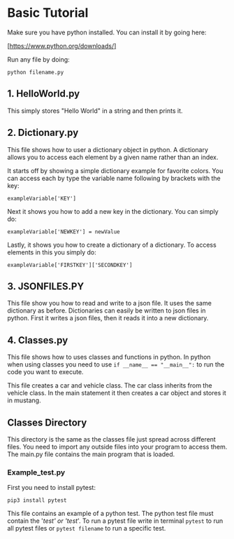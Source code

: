 # Basic Tutorial

Make sure you have python installed. You can install it by going here:

[https://www.python.org/downloads/]

Run any file by doing:

`python filename.py`

## 1. HelloWorld.py

This simply stores "Hello World" in a string and then prints it.

## 2. Dictionary.py

This file shows how to user a dictionary object in python. A dictionary allows you to access each
element by a given name rather than an index.

It starts off by showing a simple dictionary example for favorite colors. You can access each by type the variable name
following by brackets with the key:

`exampleVariable['KEY']`

Next it shows you how to add a new key in the dictionary. You can simply do:

`exampleVariable['NEWKEY'] = newValue`

Lastly, it shows you how to create a dictionary of a dictionary. To access elements in this you simply do:

`exampleVariable['FIRSTKEY']['SECONDKEY']`

## 3. JSONFILES.PY

This file show you how to read and write to a json file. It uses the same dictionary as before. Dictionaries can easily 
be written to json files in python. First it writes a json files, then it reads it into a new dictionary.

## 4. Classes.py

This file shows how to uses classes and functions in python. In python when using classes you need to use 
`if __name__ == "__main__":` to run the code you want to execute.

This file creates a car and vehicle class. The car class inherits from the vehicle class. In the main statement it then
creates a car object and stores it in mustang.

## Classes Directory

This directory is the same as the classes file just spread across different files. You need to import any outside files 
into your program to access them. The main.py file contains the main program that is loaded.

### Example_test.py

First you need to install pytest:

`pip3 install pytest`

This file contains an example of a python test. The python test file must contain the '_test' or 'test_'. To run a pytest 
file write in terminal `pytest` to run all pytest files or `pytest filename` to run a specific test.